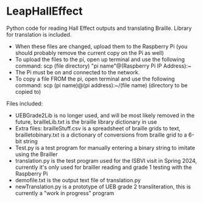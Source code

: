 # LeapHallEffect
Python code for reading Hall Effect outputs and translating Braille. Library for translation is included.

- When these files are changed, upload them to the Raspberry Pi (you should probably remove the current copy on the Pi as well)
- To upload the files to the pi, open up terminal and use the following command: scp (file directory) "pi name"@(Raspberry Pi IP Address):~
 - The Pi must be on and connected to the network.
- To copy a file FROM the pi, open terminal and use the following command: scp (pi name)@(pi address):~/(file name) (directory to be copied to)


Files included:
- UEBGrade2Lib is no longer used, and will be most likely removed in the future, brailleLib.txt is the braille library dictionary in use
- Extra files: brailleStuff.csv is a spreadsheet of braille grids to text, brailletobinary.txt is a dictionary of conversions from braille grid to a 6-bit string
- Test.py is a test program for manually entering a binary string to imitate using the Brailler
- translation.py is the test program used for the ISBVI visit in Spring 2024, currently it's only used for brailler reading and grade 1 testing with the Raspberry Pi
- demofile.txt is the output text file of translation.py
- newTranslation.py is a prototype of UEB grade 2 transliteration, this is currently a "work in progress" program


